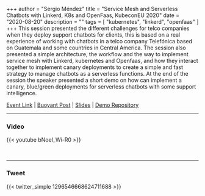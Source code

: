 +++
author = "Sergio Méndez"
title = "Service Mesh and Serverless Chatbots with Linkerd, K8s and OpenFaas, KubeconEU 2020"
date = "2020-08-20"
description = ""
tags = [
    "kubernetes",
    "linkerd",
    "openfaas"
]
+++
This session presented the different challenges for telco companies when they deploy support chatbots for clients, this is based on a real experience of working with chatbots in a telco company Telefónica based on Guatemala and some countries in Central America.
The session also presented a simple architecture, the workflow and the way to implement service mesh with Linkerd, kubernetes and Openfaas, and how they interact together to implement canary deployments to create a simple and fast strategy to manage chatbots as a serverless functions.
At the end of the session the speaker presented a short demo on how can implement a canary, blue/green deployments for serverless chatbots with some support intelligence.

[Event Link](https://kccnceu20.sched.com/event/Zemu/service-mesh-and-serverless-chatbots-with-linkerd-k8s-and-openfaas-sergio-mendez-universidad-san-carlos-de-guatemala) | [Buoyant Post](https://buoyant.io/resources/serverless-chatbots-linked-kubernetes-opensaas/) | 
[Slides](https://b.link/kubeconeu2020-linkerd-openfaas) | 
[Demo Repository](https://github.com/sergioarmgpl/linkerd-openfaas-kubeconeu-2020)
<!--more-->
---

### Video

{{< youtube bNoeI_Wi-R0 >}}

<br>

---

### Tweet

{{< twitter_simple 1296546668624711688 >}}

<br>